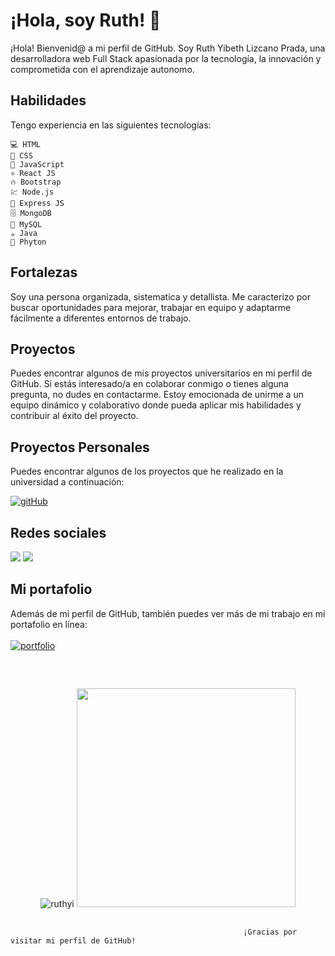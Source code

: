 # ¡Hola, soy Ruth! 👋

¡Hola! Bienvenid@ a mi perfil de GitHub. Soy Ruth Yibeth Lizcano Prada, una desarrolladora web Full Stack apasionada por la tecnología, la innovación y comprometida con el aprendizaje autonomo.

## Habilidades
Tengo experiencia en las siguientes tecnologías:

    💻 HTML
    🎨 CSS
    🚀 JavaScript
    ⚛️ React JS
    🔥 Bootstrap
    💹 Node.js
    🚀 Express JS
    🗄️ MongoDB
    💾 MySQL
    ☕ Java
    📗 Phyton

## Fortalezas

Soy una persona organizada, sistematica y detallista. Me caracterizo por buscar oportunidades para mejorar, trabajar en equipo y adaptarme fácilmente a diferentes entornos de trabajo.

## Proyectos

Puedes encontrar algunos de mis proyectos universitarios en mi perfil de GitHub. Si estás interesado/a en colaborar conmigo o tienes alguna pregunta, no dudes en contactarme. Estoy emocionada de unirme a un equipo dinámico y colaborativo donde pueda aplicar mis habilidades y contribuir al éxito del proyecto.

## Proyectos Personales
Puedes encontrar algunos de los proyectos que he realizado en la universidad a continuación:

[![gitHub](https://firebasestorage.googleapis.com/v0/b/redjodsproject.appspot.com/o/github-logo.png?alt=media&token=d66d1393-e83b-43e1-ba63-6d3e3d99caa9)](https://github.com/ruthyi)

## Redes sociales
  <a href="https://www.linkedin.com/in/ruth-yibeth-lizcano-prada-pob/" target="_blank"><img src="https://img.shields.io/badge/-LinkedIn-%230077B5?style=for-the-badge&logo=linkedin&logoColor=white" target="_blank"></a>
  <a href = "mailto:jbruthlizcano@gmail.com"><img src="https://img.shields.io/badge/-Gmail-%23333?style=for-the-badge&logo=gmail&logoColor=white" target="_blank"></a>
  

## Mi portafolio

Además de mi perfil de GitHub, también puedes ver más de mi trabajo en mi portafolio en línea: <br> 
<br>
[![portfolio](https://img.shields.io/badge/my_portfolio-000?style=for-the-badge&logo=ko-fi&logoColor=white)](https://visionary-centaur-f47981.netlify.app/)
##

</p><br>
<p align="center">
<img src="https://github-readme-stats.vercel.app/api?username=RuthLizcano&show_icons=true&theme=dracula&title_color=ffffff&text_color=ffffff&bg_color=000000&locale=en" alt="ruthyi" /> 
<img src="https://github-readme-stats.vercel.app/api/top-langs/?username=RuthLizcano&show_icons=true&theme=dracula&title_color=ffffff&text_color=ffffff&bg_color=000000&locale=en" width="350" >
 </p>
 
## 
                                                        ¡Gracias por visitar mi perfil de GitHub!
